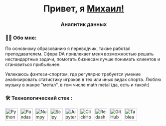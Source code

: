 ## <h1 align="center">Привет, я <a href="https://daniilshat.ru/" target="_blank">Михаил!</a> 

<h3 align="center">Аналитик данных</h3>

### :man_technologist: Обо мне:
 По основному образованию я переводчик, также работал преподавателем. Сфера DA привлекает меня возможностью решать нестандартные задачи, помогать бизнесам лучше понимать клиентов и становиться прибыльнее.

Увлекаюсь фэнтези-спортом, где регулярно требуется умение анализировать статистику игроков в тех или иных видах спорта. Люблю музыку в жанре "метал", в том числе math metal (да, есть и такой:)

### :hammer_and_wrench: Технологический стек :
<div>
  <img src="https://img.shields.io/badge/python-white?logo=python&style=for-the-badge" title="Python" alt="Python" height="40"/>&nbsp;
  <img src="https://img.shields.io/badge/pandas-white?logo=pandas&logoColor=blue&style=for-the-badge" title="Pandas" alt="Pandas" height="40"/>&nbsp;
  <img src="https://img.shields.io/badge/numpy-white?logo=numpy&logoColor=blue&style=for-the-badge" title="Numpy" alt="Numpy" height="40"/>&nbsp;
  <img src="https://img.shields.io/badge/Scipy-white?logo=Scipy&logoColor=black&style=for-the-badge" title="Scipy" alt="Scipy" height="40"/>&nbsp;
  <img src="https://img.shields.io/badge/Jupyter_notebook-white?logo=Jupyter&style=for-the-badge" title="Jupyter" alt="Jupyter" height="40"/>&nbsp;
  <img src="https://img.shields.io/badge/Clickhouse-white?logo=Clickhouse&style=for-the-badge" title="ClickHouse" alt="ClickHouse" height="40"/>&nbsp;
  <img src="https://img.shields.io/badge/redash-white?logo=redash&logoColor=black&style=for-the-badge" title="Redash" alt="Redash" height="40"/>&nbsp;
  <img src="https://img.shields.io/badge/github-white?logo=github&logoColor=black&style=for-the-badge" title="GitHub" alt="GitHub" height="40"/>&nbsp;
  <img src="https://img.shields.io/badge/tableau-white?logo=tableau&logoColor=black&style=for-the-badge" title="Tableau" alt="Tableau" height="40"/>&nbsp;
 
<!--
**mihal2712/mihal2712** is a ✨ _special_ ✨ repository because its `README.md` (this file) appears on your GitHub profile.

Here are some ideas to get you started:

- 🔭 I’m currently working on ...
- 🌱 I’m currently learning ...
- 👯 I’m looking to collaborate on ...
- 🤔 I’m looking for help with ...
- 💬 Ask me about ...
- 📫 How to reach me: ...
- 😄 Pronouns: ...
- ⚡ Fun fact: ...
-->
